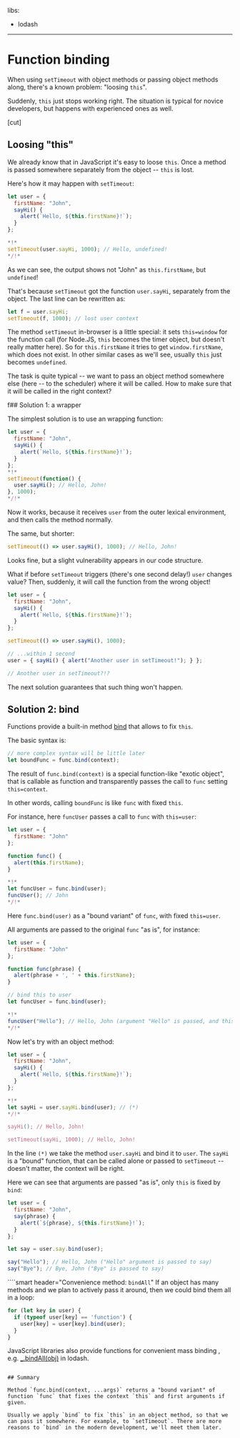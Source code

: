 libs:
  - lodash

---

# Function binding

When using `setTimeout` with object methods or passing object methods along, there's a known problem: "loosing `this`".

Suddenly, `this` just stops working right. The situation is typical for novice developers, but happens with experienced ones as well.

[cut]

## Loosing "this"

We already know that in JavaScript it's easy to loose `this`. Once a method is passed somewhere separately from the object -- `this` is lost.

Here's how it may happen with `setTimeout`:

```js run
let user = {
  firstName: "John",
  sayHi() {
    alert(`Hello, ${this.firstName}!`);
  }
};

*!*
setTimeout(user.sayHi, 1000); // Hello, undefined!
*/!*
```

As we can see, the output shows not "John" as `this.firstName`, but `undefined`!

That's because `setTimeout` got the function `user.sayHi`, separately from the object. The last line can be rewritten as:

```js
let f = user.sayHi;
setTimeout(f, 1000); // lost user context
```

The method `setTimeout` in-browser is a little special: it sets `this=window` for the function call (for Node.JS, `this` becomes the timer object, but doesn't really matter here). So for `this.firstName` it tries to get `window.firstName`, which does not exist. In other similar cases as we'll see, usually `this` just becomes `undefined`.

The task is quite typical -- we want to pass an object method somewhere else (here -- to the scheduler) where it will be called. How to make sure that it will be called in the right context?

f## Solution 1: a wrapper

The simplest solution is to use an wrapping function:

```js run
let user = {
  firstName: "John",
  sayHi() {
    alert(`Hello, ${this.firstName}!`);
  }
};
*!*
setTimeout(function() {
  user.sayHi(); // Hello, John!
}, 1000);
*/!*
```

Now it works, because it receives `user` from the outer lexical environment, and then calls the method normally.

The same, but shorter:

```js
setTimeout(() => user.sayHi(), 1000); // Hello, John!
```

Looks fine, but a slight vulnerability appears in our code structure.

What if before `setTimeout` triggers (there's one second delay!) `user` changes value? Then, suddenly, it will call the function from the wrong object!


```js run
let user = {
  firstName: "John",
  sayHi() {
    alert(`Hello, ${this.firstName}!`);
  }
};

setTimeout(() => user.sayHi(), 1000);

// ...within 1 second
user = { sayHi() { alert("Another user in setTimeout!"); } };

// Another user in setTimeout?!?
```

The next solution guarantees that such thing won't happen.

## Solution 2: bind

Functions provide a built-in method [bind](mdn:js/Function/bind) that allows to fix `this`.

The basic syntax is:

```js
// more complex syntax will be little later
let boundFunc = func.bind(context);
````

The result of `func.bind(context)` is a special function-like "exotic object", that is callable as function and transparently passes the call to `func` setting `this=context`.

In other words, calling `boundFunc` is like `func` with fixed `this`.

For instance, here `funcUser` passes a call to `func` with `this=user`:

```js run  
let user = {
  firstName: "John"
};

function func() {
  alert(this.firstName);
}

*!*
let funcUser = func.bind(user);
funcUser(); // John  
*/!*
```

Here `func.bind(user)` as a "bound variant" of `func`, with fixed `this=user`.

All arguments are passed to the original `func` "as is", for instance:

```js run  
let user = {
  firstName: "John"
};

function func(phrase) {
  alert(phrase + ', ' + this.firstName);
}

// bind this to user
let funcUser = func.bind(user);

*!*
funcUser("Hello"); // Hello, John (argument "Hello" is passed, and this=user)
*/!*
```

Now let's try with an object method:


```js run
let user = {
  firstName: "John",
  sayHi() {
    alert(`Hello, ${this.firstName}!`);
  }
};

*!*
let sayHi = user.sayHi.bind(user); // (*)
*/!*

sayHi(); // Hello, John!

setTimeout(sayHi, 1000); // Hello, John!
```

In the line `(*)` we take the method `user.sayHi` and bind it to `user`. The `sayHi` is a "bound" function, that can be called alone or passed to `setTimeout` -- doesn't matter, the context will be right.

Here we can see that arguments are passed "as is", only `this` is fixed by `bind`:

```js run
let user = {
  firstName: "John",
  say(phrase) {
    alert(`${phrase}, ${this.firstName}!`);
  }
};

let say = user.say.bind(user);

say("Hello"); // Hello, John ("Hello" argument is passed to say)
say("Bye"); // Bye, John ("Bye" is passed to say)
```

````smart header="Convenience method: `bindAll`"
If an object has many methods and we plan to actively pass it around, then we could bind them all in a loop:

```js
for (let key in user) {
  if (typeof user[key] == 'function') {
    user[key] = user[key].bind(user);
  }
}
```

JavaScript libraries also provide functions for convenient mass binding , e.g. [_.bindAll(obj)](http://lodash.com/docs#bindAll) in lodash.
````

## Summary

Method `func.bind(context, ...args)` returns a "bound variant" of function `func` that fixes the context `this` and first arguments if given.

Usually we apply `bind` to fix `this` in an object method, so that we can pass it somewhere. For example, to `setTimeout`. There are more reasons to `bind` in the modern development, we'll meet them later.
